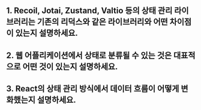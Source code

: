 ## 1. Recoil, Jotai, Zustand, Valtio 등의 상태 관리 라이브러리는 기존의 리덕스와 같은 라이브러리와 어떤 차이점이 있는지 설명하세요.

## 2. 웹 어플리케이션에서 상태로 분류될 수 있는 것은 대표적으로 어떤 것이 있는지 설명하세요.

## 3. React의 상태 관리 방식에서 데이터 흐름이 어떻게 변화했는지 설명하세요.